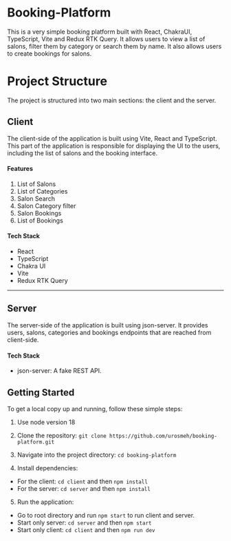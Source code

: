 # Booking-Platform

This is a very simple booking platform built with React, ChakraUI, TypeScript, Vite and Redux RTK Query. It allows users to view a list of salons, filter them by category or search them by name. It also allows users to create bookings for salons. 

# Project Structure

The project is structured into two main sections: the client and the server.

## Client

The client-side of the application is built using Vite, React and TypeScript. This part of the application is responsible for displaying the UI to the users, including the list of salons and the booking interface.

#### Features

1. List of Salons
2. List of Categories
3. Salon Search
4. Salon Category filter
5. Salon Bookings
6. List of Bookings

#### Tech Stack

- React
- TypeScript
- Chakra UI
- Vite
- Redux RTK Query

---

## Server

The server-side of the application is built using json-server. It provides users, salons, categories and bookings endpoints that are reached from client-side.

#### Tech Stack

- json-server: A fake REST API.

## Getting Started

To get a local copy up and running, follow these simple steps:
1. Use node version 18

2. Clone the repository: `git clone https://github.com/urosmeh/booking-platform.git`

3. Navigate into the project directory: `cd booking-platform`

4. Install dependencies:
  - For the client: `cd client` and then `npm install`
  - For the server: `cd server` and then `npm install`

5. Run the application:
  - Go to root directory and run `npm start` to run client and server. 
  - Start only server: `cd server` and then `npm start`
  - Start only client: `cd client` and then `npm run dev`
